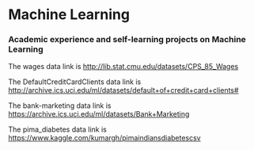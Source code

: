 # Machine Learning

### Academic experience and self-learning projects on Machine Learning

The wages data link is 
http://lib.stat.cmu.edu/datasets/CPS_85_Wages

The DefaultCreditCardClients data link is
http://archive.ics.uci.edu/ml/datasets/default+of+credit+card+clients#

The bank-marketing data link is 
https://archive.ics.uci.edu/ml/datasets/Bank+Marketing

The pima_diabetes data link is 
https://www.kaggle.com/kumargh/pimaindiansdiabetescsv
